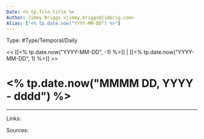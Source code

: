 ```yaml
---
Date: <% tp.file.title %>
Author: Jimmy Briggs <jimmy.briggs@jimbrig.com>
Alias: ["<% tp.date.now("YYYY-MM-DD") %>"]
---
```


Type: #Type/Temporal/Daily

<< [[<% tp.date.now("YYYY-MM-DD", -1) %>]] | [[<% tp.date.now("YYYY-MM-DD", 1) %>]] >>

# <% tp.date.now("MMMM DD, YYYY - dddd") %>



***

Links:

Sources: